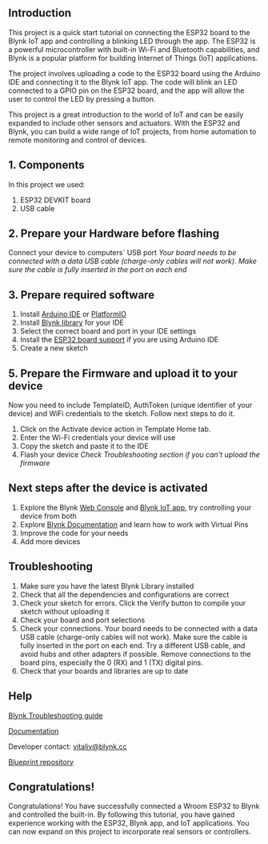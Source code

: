 ## Introduction
This project is a quick start tutorial on connecting the ESP32 board to the Blynk IoT app and controlling a blinking LED through the app. The ESP32 is a powerful microcontroller with built-in Wi-Fi and Bluetooth capabilities, and Blynk is a popular platform for building Internet of Things (IoT) applications.

The project involves uploading a code to the ESP32 board using the Arduino IDE and connecting it to the Blynk IoT app. The code will blink an LED connected to a GPIO pin on the ESP32 board, and the app will allow the user to control the LED by pressing a button.

This project is a great introduction to the world of IoT and can be easily expanded to include other sensors and actuators. With the ESP32 and Blynk, you can build a wide range of IoT projects, from home automation to remote monitoring and control of devices.
## 1. Components
In this project we used:
1. ESP32 DEVKIT board
2. USB cable

## 2. Prepare your Hardware before flashing
Connect your device to computers` USB port
_Your board needs to be connected with a data USB cable (charge-only cables will not work). Make sure the cable is fully inserted in the port on each end_
## 3. Prepare required software
1. Install  [Arduino IDE](https://docs.arduino.cc/software/ide-v1/tutorials/Windows) or [PlatformIO](https://platformio.org/install)
2. Install [Blynk library](https://docs.blynk.io/en/blynk-library-firmware-api/installation) for your IDE
3. Select the correct board and port in your IDE settings
4. Install the [ESP32 board support](https://randomnerdtutorials.com/installing-the-esp32-board-in-arduino-ide-windows-instructions/) if you are using Arduino IDE
5. Create a new sketch
## 5. Prepare the Firmware and upload it to your device
Now you need to include TemplateID, AuthToken (unique identifier of your device) and WiFi credentials to the sketch. Follow next steps to do it.
1. Click on the Activate device action in Template Home tab.
2. Enter the Wi-Fi credentials your device will use
3. Copy the sketch and paste it to the IDE
4. Flash your device
_Check Troubleshooting section if you can't upload the firmware_
## Next steps after the device is activated
1. Explore the Blynk [Web Console](blynk.cloud) and [Blynk IoT app](https://docs.blynk.io/en/downloads/blynk-apps-for-ios-and-android), try controlling your device from both
2. Explore [Blynk Documentation](https://docs.blynk.io/en/getting-started/using-virtual-pins-to-control-physical-devices) and learn how to work with Virtual Pins
3. Improve the code for your needs
4. Add more devices
## Troubleshooting
1. Make sure you have the latest Blynk Library installed
2. Check that all the dependencies and configurations are correct
3. Check your sketch for errors. Click the Verify button to compile your sketch without uploading it
4. Check your board and port selections
5. Check your connections. Your board needs to be connected with a data USB cable (charge-only cables will not work). Make sure the cable is fully inserted in the port on each end. Try a different USB cable, and avoid hubs and other adapters if possible. Remove connections to the board pins, especially the 0 (RX) and 1 (TX) digital pins.
6. Check that your boards and libraries are up to date

## Help
[Blynk Troubleshooting guide](https://docs.blynk.io/en/troubleshooting/general-issues)

[Documentation](https://docs.blynk.io/en/)

Developer contact: vitaliy@blynk.cc

[Blueprint repository](https://github.com/vveretko/Blynk-ESP32-System-LED)

## Congratulations!
Congratulations! You have successfully connected a Wroom ESP32 to Blynk and controlled the built-in. By following this tutorial, you have gained experience working with the ESP32, Blynk app, and IoT applications. You can now expand on this project to incorporate real sensors or controllers.
